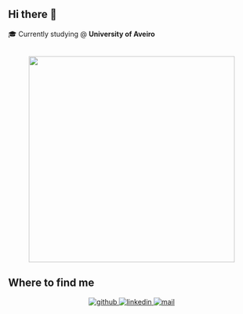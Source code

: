 ## Hi there 👋
🎓 Currently studying @ **University of Aveiro**

<br/>

<div align = center>
    <img src="https://github-readme-stats.vercel.app/api?username=franciscocardita&hide=prs&count_private=true&show_icons=true&theme=dracula" width="420" />
</div>

<!--
<div align = center>
  <a href="https://github.com/franciscocardita/POO">
    <img src="https://github-readme-stats.vercel.app/api/pin/?username=franciscocardita&repo=leci-poo&theme=dracula" width="420" />
  </a>
  <a href="https://github.com/franciscocardita/AC1">
    <img src="https://github-readme-stats.vercel.app/api/pin/?username=franciscocardita&repo=leci-ac1&theme=dracula" width="420" />
  </a>
</div>
-->

## Where to find me
<div align="center">
  <a href="https://github.com/FranciscoCardita" target="_blank">
    <img src=https://img.shields.io/badge/github-%2324292e.svg?&style=for-the-badge&logo=github&logoColor=white alt=github style="margin-bottom: 5px;" />
  </a>
  <a href="https://linkedin.com/in/franciscocardita" target="_blank">
    <img src=https://img.shields.io/badge/linkedin-%231E77B5.svg?&style=for-the-badge&logo=linkedin&logoColor=white alt=linkedin style="margin-bottom: 5px;" />
  </a>
  <a href="mailto:franciscocarditann@gmail.com" target="_blank">
    <img src=https://img.shields.io/badge/mail-%2324292e.svg?&style=for-the-badge&logo=mail.ru&logoColor=white alt=mail style="margin-bottom: 5px;" />
  </a>
</div>

